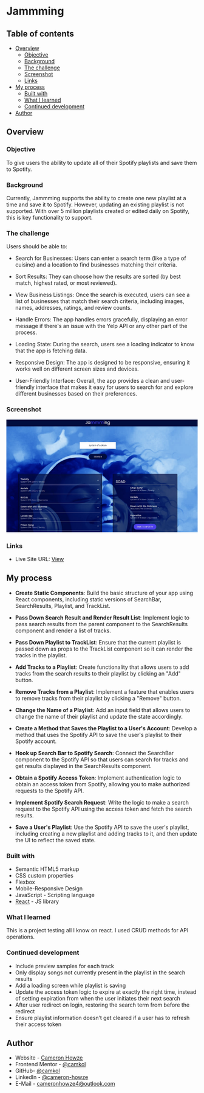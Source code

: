 # Jammming

## Table of contents

- [Overview](#overview)
  - [Objective](#objective)
  - [Background](#background)
  - [The challenge](#the-challenge)
  - [Screenshot](#screenshot)
  - [Links](#links)
- [My process](#my-process)
  - [Built with](#built-with)
  - [What I learned](#what-i-learned)
  - [Continued development](#continued-development)
- [Author](#author)

## Overview

### Objective

To give users the ability to update all of their Spotify playlists and save them to Spotify.

### Background

Currently, Jammming supports the ability to create one new playlist at a time and save it to Spotify. However, updating an existing playlist is not supported. With over 5 million playlists created or edited daily on Spotify, this is key functionality to support.

### The challenge

Users should be able to:

- Search for Businesses: Users can enter a search term (like a type of cuisine) and a location to find businesses matching their criteria.

- Sort Results: They can choose how the results are sorted (by best match, highest rated, or most reviewed).

- View Business Listings: Once the search is executed, users can see a list of businesses that match their search criteria, including images, names, addresses, ratings, and review counts.

- Handle Errors: The app handles errors gracefully, displaying an error message if there's an issue with the Yelp API or any other part of the process.

- Loading State: During the search, users see a loading indicator to know that the app is fetching data.

- Responsive Design: The app is designed to be responsive, ensuring it works well on different screen sizes and devices.

- User-Friendly Interface: Overall, the app provides a clean and user-friendly interface that makes it easy for users to search for and explore different businesses based on their preferences.

### Screenshot

![](./screen.jpg)

### Links

- Live Site URL: [View](https://jammming624.netlify.app/)

## My process

- **Create Static Components**: Build the basic structure of your app using React components, including static versions of SearchBar, SearchResults, Playlist, and TrackList.

- **Pass Down Search Result and Render Result List**: Implement logic to pass search results from the parent component to the SearchResults component and render a list of tracks.

- **Pass Down Playlist to TrackList**: Ensure that the current playlist is passed down as props to the TrackList component so it can render the tracks in the playlist.

- **Add Tracks to a Playlist**: Create functionality that allows users to add tracks from the search results to their playlist by clicking an "Add" button.

- **Remove Tracks from a Playlist**: Implement a feature that enables users to remove tracks from their playlist by clicking a "Remove" button.

- **Change the Name of a Playlist**: Add an input field that allows users to change the name of their playlist and update the state accordingly.

- **Create a Method that Saves the Playlist to a User's Account**: Develop a method that uses the Spotify API to save the user's playlist to their Spotify account.

- **Hook up Search Bar to Spotify Search**: Connect the SearchBar component to the Spotify API so that users can search for tracks and get results displayed in the SearchResults component.

- **Obtain a Spotify Access Token**: Implement authentication logic to obtain an access token from Spotify, allowing you to make authorized requests to the Spotify API.

- **Implement Spotify Search Request**: Write the logic to make a search request to the Spotify API using the access token and fetch the search results.

- **Save a User's Playlist**: Use the Spotify API to save the user's playlist, including creating a new playlist and adding tracks to it, and then update the UI to reflect the saved state.

### Built with

- Semantic HTML5 markup
- CSS custom properties
- Flexbox
- Mobile-Responsive Design
- JavaScript - Scripting language
- [React](https://reactjs.org/) - JS library

### What I learned

This is a project testing all I know on react. I used CRUD methods for API operations.

### Continued development

- Include preview samples for each track
- Only display songs not currently present in the playlist in the search results
- Add a loading screen while playlist is saving
- Update the access token logic to expire at exactly the right time, instead of setting expiration from when the user initiates their next search
- After user redirect on login, restoring the search term from before the redirect
- Ensure playlist information doesn’t get cleared if a user has to refresh their access token

## Author

- Website - [Cameron Howze](https://camkol.github.io/)
- Frontend Mentor - [@camkol](https://www.frontendmentor.io/profile/camkol)
- GitHub- [@camkol](https://github.com/camkol)
- LinkedIn - [@cameron-howze](https://www.linkedin.com/in/cameron-howze-28a646109/)
- E-Mail - [cameronhowze4@outlook.com](mailto:cameronhowze4@outlook.com)
